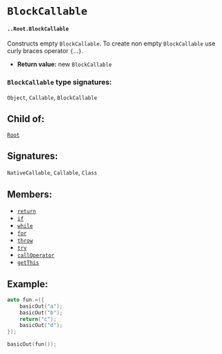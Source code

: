 # `BlockCallable`

#### `..Root.BlockCallable`

Constructs empty `BlockCallable`. To create non empty `BlockCallable` use curly braces operator `{`...`}`.

* **Return value:** new `BlockCallable`

### `BlockCallable` type signatures:

`Object`, `Callable`, `BlockCallable`

## Child of:

[`Root`](docs..Root.md)

## Signatures:

`NativeCallable`, `Callable`, `Class`

## Members:

- [`return`](docs..Root.BlockCallable.return.md)
- [`if`](docs..Root.BlockCallable.if.md)
- [`while`](docs..Root.BlockCallable.while.md)
- [`for`](docs..Root.BlockCallable.for.md)
- [`throw`](docs..Root.BlockCallable.throw.md)
- [`try`](docs..Root.BlockCallable.try.md)
- [`callOperator`](docs..Root.BlockCallable.callOperator.md)
- [`getThis`](docs..Root.BlockCallable.getThis.md)

## Example:

```c
auto fun.=({
    basicOut("a");
    basicOut("b");
    return("c");
    basicOut("d");
});

basicOut(fun());
```